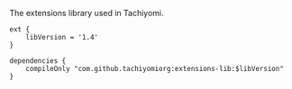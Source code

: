The extensions library used in Tachiyomi.

```
ext {
    libVersion = '1.4'
}

dependencies {
    compileOnly "com.github.tachiyomiorg:extensions-lib:$libVersion"
}
```
